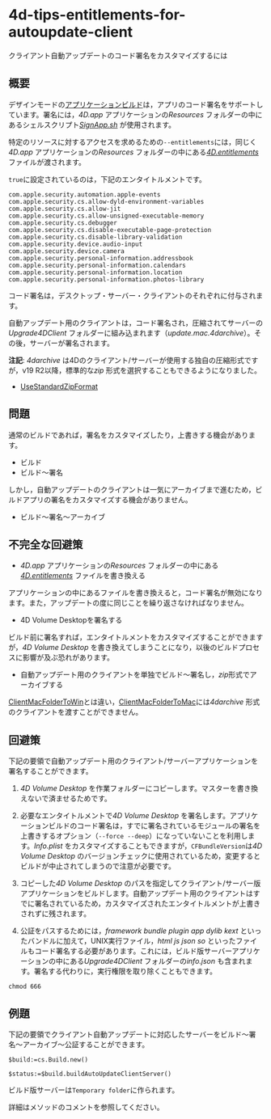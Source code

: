 # 4d-tips-entitlements-for-autoupdate-client
クライアント自動アップデートのコード署名をカスタマイズするには

## 概要

デザインモードの[アプリケーションビルド](https://developer.4d.com/docs/ja/19/Desktop/building/#アプリケーションのビルド)は，アプリのコード署名をサポートしています。署名には，*4D.app* アプリケーションの*Resources* フォルダーの中にあるシェルスクリプト[*SignApp.sh*](https://github.com/4D-JP/4d-tips-entitlements-for-autoupdate-client/blob/main/SignApp.sh) が使用されます。

特定のリソースに対するアクセスを求めるための`--entitlements`には，同じく*4D.app* アプリケーションの*Resources* フォルダーの中にある[*4D.entitlements*](https://github.com/4D-JP/4d-tips-entitlements-for-autoupdate-client/blob/main/4D.entitlements) ファイルが渡されます。

`true`に設定されているのは，下記のエンタイトルメントです。

```
com.apple.security.automation.apple-events
com.apple.security.cs.allow-dyld-environment-variables
com.apple.security.cs.allow-jit
com.apple.security.cs.allow-unsigned-executable-memory
com.apple.security.cs.debugger
com.apple.security.cs.disable-executable-page-protection
com.apple.security.cs.disable-library-validation
com.apple.security.device.audio-input
com.apple.security.device.camera
com.apple.security.personal-information.addressbook
com.apple.security.personal-information.calendars
com.apple.security.personal-information.location
com.apple.security.personal-information.photos-library
```

コード署名は，デスクトップ・サーバー・クライアントのそれぞれに付与されます。

自動アップデート用のクライアントは，コード署名され，圧縮されてサーバーの*Upgrade4DClient* フォルダーに組み込まれます（*update.mac.4darchive*）。その後，サーバーが署名されます。

**注記**: *4darchive* は4Dのクライアント/サーバーが使用する独自の圧縮形式ですが，v19 R2以降，標準的な*zip* 形式を選択することもできるようになりました。

* [UseStandardZipFormat](https://doc.4d.com/4Dv19R7/4D/19-R7/UseStandardZipFormat.300-5943918.ja.html)

## 問題

通常のビルドであれば，署名をカスタマイズしたり，上書きする機会があります。

* ビルド
* ビルド〜署名

しかし，自動アップデートのクライアントは一気にアーカイブまで進むため，ビルドアプリの署名をカスタマイズする機会がありません。

* ビルド〜署名〜アーカイブ

## 不完全な回避策

* *4D.app* アプリケーションの*Resources* フォルダーの中にある[*4D.entitlements*](https://github.com/4D-JP/4d-tips-entitlements-for-autoupdate-client/blob/main/4D.entitlements) ファイルを書き換える

アプリケーションの中にあるファイルを書き換えると，コード署名が無効になります。また，アップデートの度に同じことを繰り返さなければなりません。

* 4D Volume Desktopを署名する

ビルド前に署名すれば，エンタイトルメントをカスタマイズすることができますが，*4D Volume Desktop* を書き換えてしまうことになり，以後のビルドプロセスに影響が及ぶ恐れがあります。

* 自動アップデート用のクライアントを単独でビルド〜署名し，*zip*形式でアーカイブする

[ClientMacFolderToWin](https://doc.4d.com/4Dv19R7/4D/19-R7/ClientMacFolderToWin.300-5943942.ja.html)とは違い，[ClientMacFolderToMac](https://doc.4d.com/4Dv19R7/4D/19-R7/ClientMacFolderToMac.300-5943953.ja.html)には*4darchive* 形式のクライアントを渡すことができません。

## 回避策

下記の要領で自動アップデート用のクライアント/サーバーアプリケーションを署名することができます。

1. *4D Volume Desktop* を作業フォルダーにコピーします。マスターを書き換えないで済ませるためです。

1. 必要なエンタイトルメントで*4D Volume Desktop* を署名します。アプリケーションビルドのコード署名は，すでに署名されているモジュールの署名を上書きするオプション（`--force --deep`）になっていないことを利用します。*Info.plist* をカスタマイズすることもできますが，`CFBundleVersion`は*4D Volume Desktop* のバージョンチェックに使用されているため，変更するとビルドが中止されてしまうので注意が必要です。

1. コピーした*4D Volume Desktop* のパスを指定してクライアント/サーバー版アプリケーションをビルドします。自動アップデート用のクライアントはすでに署名されているため，カスタマイズされたエンタイトルメントが上書きされずに残されます。

1. 公証をパスするためには，*framework* *bundle* *plugin* *app* *dylib* *kext* といったバンドルに加えて，UNIX実行ファイル，*html* *js* *json* *so* といったファイルもコード署名する必要があります。これには，ビルド版サーバーアプリケーションの中にある*Upgrade4DClient* フォルダーの*info.json* も含まれます。署名する代わりに，実行権限を取り除くこともできます。

```
chmod 666
```

## 例題

下記の要領でクライアント自動アップデートに対応したサーバーをビルド〜署名〜アーカイブ〜公証することができます。

```4d
$build:=cs.Build.new()

$status:=$build.buildAutoUpdateClientServer()
```

ビルド版サーバーは`Temporary folder`に作られます。

詳細はメソッドのコメントを参照してください。
